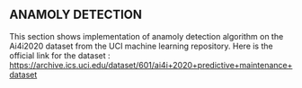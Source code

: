 ## ANAMOLY DETECTION

This section shows implementation of anamoly detection algorithm on the Ai4i2020 dataset from the UCI machine learning repository. Here is the official link 
for the dataset : https://archive.ics.uci.edu/dataset/601/ai4i+2020+predictive+maintenance+dataset


